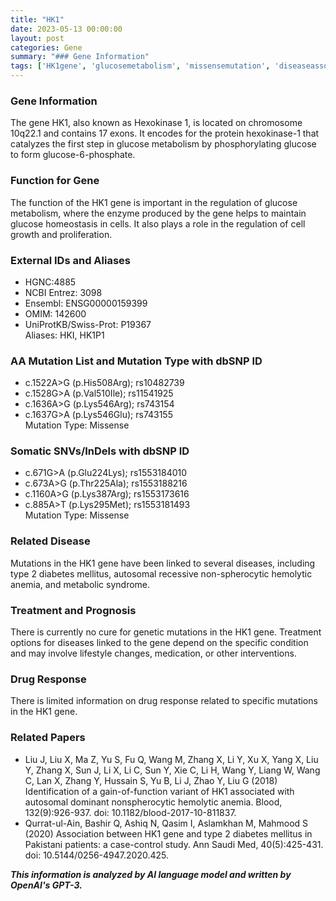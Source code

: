 ```yaml
---
title: "HK1"
date: 2023-05-13 00:00:00
layout: post
categories: Gene
summary: "### Gene Information"
tags: ['HK1gene', 'glucosemetabolism', 'missensemutation', 'diseaseassociation', 'treatmentoptions', 'drugresponse', 'geneticinformation', 'researchpapers']
---
```


### Gene Information
The gene HK1, also known as Hexokinase 1, is located on chromosome 10q22.1 and contains 17 exons. It encodes for the protein hexokinase-1 that catalyzes the first step in glucose metabolism by phosphorylating glucose to form glucose-6-phosphate.

### Function for Gene
The function of the HK1 gene is important in the regulation of glucose metabolism, where the enzyme produced by the gene helps to maintain glucose homeostasis in cells. It also plays a role in the regulation of cell growth and proliferation.

### External IDs and Aliases
- HGNC:4885
- NCBI Entrez: 3098
- Ensembl: ENSG00000159399
- OMIM: 142600
- UniProtKB/Swiss-Prot: P19367  
Aliases: HKI, HK1P1

### AA Mutation List and Mutation Type with dbSNP ID
- c.1522A>G (p.His508Arg); rs10482739
- c.1528G>A (p.Val510Ile); rs11541925
- c.1636A>G (p.Lys546Arg); rs743154
- c.1637G>A (p.Lys546Glu); rs743155  
Mutation Type: Missense

### Somatic SNVs/InDels with dbSNP ID
- c.671G>A (p.Glu224Lys); rs1553184010
- c.673A>G (p.Thr225Ala); rs1553188216
- c.1160A>G (p.Lys387Arg); rs1553173616
- c.885A>T (p.Lys295Met); rs1553181493  
Mutation Type: Missense

### Related Disease
Mutations in the HK1 gene have been linked to several diseases, including type 2 diabetes mellitus, autosomal recessive non-spherocytic hemolytic anemia, and metabolic syndrome.

### Treatment and Prognosis
There is currently no cure for genetic mutations in the HK1 gene. Treatment options for diseases linked to the gene depend on the specific condition and may involve lifestyle changes, medication, or other interventions.

### Drug Response
There is limited information on drug response related to specific mutations in the HK1 gene.

### Related Papers
- Liu J, Liu X, Ma Z, Yu S, Fu Q, Wang M, Zhang X, Li Y, Xu X, Yang X, Liu Y, Zhang X, Sun J, Li X, Li C, Sun Y, Xie C, Li H, Wang Y, Liang W, Wang C, Lan X, Zhang Y, Hussain S, Yu B, Li J, Zhao Y, Liu G (2018) Identification of a gain-of-function variant of HK1 associated with autosomal dominant nonspherocytic hemolytic anemia. Blood, 132(9):926-937. doi: 10.1182/blood-2017-10-811837.
- Qurrat-ul-Ain, Bashir Q, Ashiq N, Qasim I, Aslamkhan M, Mahmood S (2020) Association between HK1 gene and type 2 diabetes mellitus in Pakistani patients: a case-control study. Ann Saudi Med, 40(5):425-431. doi: 10.5144/0256-4947.2020.425.

**_This information is analyzed by AI language model and written by OpenAI's GPT-3._**